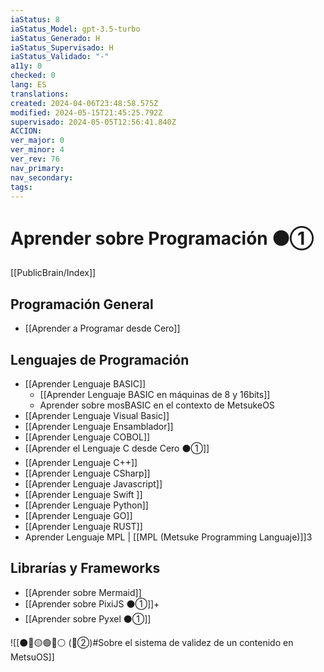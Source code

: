 ```yaml
---
iaStatus: 8
iaStatus_Model: gpt-3.5-turbo
iaStatus_Generado: H
iaStatus_Supervisado: H
iaStatus_Validado: "-"
a11y: 0
checked: 0
lang: ES
translations: 
created: 2024-04-06T23:48:58.575Z
modified: 2024-05-15T21:45:25.792Z
supervisado: 2024-05-05T12:56:41.840Z
ACCION: 
ver_major: 0
ver_minor: 4
ver_rev: 76
nav_primary: 
nav_secondary: 
tags:
---
```


# Aprender sobre Programación ⚫①

[[PublicBrain/Index]]

## Programación General

* [[Aprender a Programar desde Cero]]

## Lenguajes de Programación

* [[Aprender Lenguaje BASIC]]
	* [[Aprender Lenguaje BASIC en máquinas de 8 y 16bits]]
	* Aprender sobre mosBASIC en el contexto de MetsukeOS
* [[Aprender Lenguaje Visual Basic]]
* [[Aprender Lenguaje Ensamblador]]
* [[Aprender Lenguaje COBOL]]
* [[Aprender el Lenguaje C desde Cero ⚫①]]
* [[Aprender Lenguaje C++]]
* [[Aprender Lenguaje CSharp]]
* [[Aprender Lenguaje Javascript]]
* [[Aprender Lenguaje Swift ]]
* [[Aprender Lenguaje Python]]
* [[Aprender Lenguaje GO]]
* [[Aprender Lenguaje RUST]]
* Aprender Lenguaje MPL | [[MPL (Metsuke Programming Languaje)]]3

## Librarías y Frameworks

* [[Aprender sobre Mermaid]]
* [[Aprender sobre PixiJS ⚫①]]+
* [[Aprender sobre Pyxel  ⚫①]]

![[⚫🔴🟡🟢🔵⚪ (🔴②)#Sobre el sistema de validez de un contenido en MetsuOS]]
